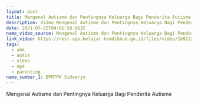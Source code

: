 ```yaml
---
layout: post
title: Mengenal Autisme dan Pentingnya Keluarga Bagi Penderita Autisme
description: Video Mengenal Autisme dan Pentingnya Keluarga Bagi Penderita Autisme
date: 2021-07-25T04:01:58.663Z
name_video_source: Mengenal Autisme dan Pentingnya Keluarga Bagi Penderita Autisme
link_video: https://rest-app.belajar.kemdikbud.go.id/files/video/1b912297c7844616bf43679f91ab5420.mp4
tags:
  - abk
  - autis
  - video
  - mp4
  - parenting
nama_sumber_1: BPMTPK Sidoarjo
---
```

Mengenal Autisme dan Pentingnya Keluarga Bagi Penderita Autisme